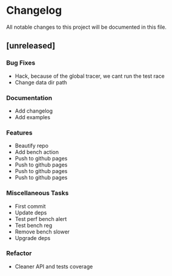 # Changelog

All notable changes to this project will be documented in this file.

## [unreleased]

### Bug Fixes

- Hack, because of the global tracer, we cant run the test race
- Change data dir path

### Documentation

- Add changelog
- Add examples

### Features

- Beautify repo
- Add bench action
- Push to github pages
- Push to github pages
- Push to github pages
- Push to github pages

### Miscellaneous Tasks

- First commit
- Update deps
- Test perf bench alert
- Test bench reg
- Remove bench slower
- Upgrade deps

### Refactor

- Cleaner API and tests coverage

<!-- generated by git-cliff -->

